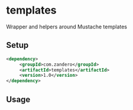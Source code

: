# templates
Wrapper and helpers around Mustache templates 

## Setup
```xml
<dependency>      
     <groupId>com.zandero</groupId>      
     <artifactId>templates</artifactId>      
     <version>1.0</version>      
</dependency>
```

## Usage
